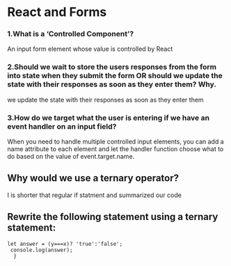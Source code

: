 # React and Forms

### 1.What is a ‘Controlled Component’?

An input form element whose value is controlled by React

### 2.Should we wait to store the users responses from the form into state when they submit the form OR should we update the state with their responses as soon as they enter them? Why.

we update the state with their responses as soon as they enter them

### 3.How do we target what the user is entering if we have an event handler on an input field?

When you need to handle multiple controlled input elements, you can add a name attribute to each element and let the handler function choose what to do based on the value of event.target.name.

## Why would we use a ternary operator?

I is shorter that regular if statment and summarized our code

## Rewrite the following statement using a ternary statement:

```
let answer = (y===x)? 'true':'false';
 console.log(answer);
  }
```
